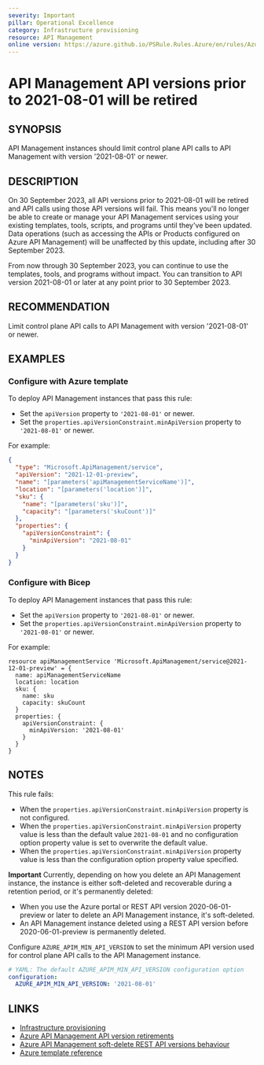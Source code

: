 ```yaml
---
severity: Important
pillar: Operational Excellence
category: Infrastructure provisioning
resource: API Management
online version: https://azure.github.io/PSRule.Rules.Azure/en/rules/Azure.APIM.MinAPIVersion/
---
```


# API Management API versions prior to 2021-08-01 will be retired

## SYNOPSIS

API Management instances should limit control plane API calls to API Management with version '2021-08-01' or newer.

## DESCRIPTION

On 30 September 2023, all API versions prior to 2021-08-01 will be retired and API calls using those API versions will fail. This means you'll no longer be able to create or manage your API Management services using your existing templates, tools, scripts, and programs until they've been updated. Data operations (such as accessing the APIs or Products configured on Azure API Management) will be unaffected by this update, including after 30 September 2023.

From now through 30 September 2023, you can continue to use the templates, tools, and programs without impact. You can transition to API version 2021-08-01 or later at any point prior to 30 September 2023.

## RECOMMENDATION

Limit control plane API calls to API Management with version '2021-08-01' or newer.

## EXAMPLES

### Configure with Azure template

To deploy API Management instances that pass this rule:

- Set the `apiVersion` property to `'2021-08-01'` or newer.
- Set the `properties.apiVersionConstraint.minApiVersion` property to `'2021-08-01'` or newer.

For example:

```json
{
  "type": "Microsoft.ApiManagement/service",
  "apiVersion": "2021-12-01-preview",
  "name": "[parameters('apiManagementServiceName')]",
  "location": "[parameters('location')]",
  "sku": {
    "name": "[parameters('sku')]",
    "capacity": "[parameters('skuCount')]"
  },
  "properties": {
    "apiVersionConstraint": {
      "minApiVersion": "2021-08-01"
    }
  }
}
```

### Configure with Bicep

To deploy API Management instances that pass this rule:

- Set the `apiVersion` property to `'2021-08-01'` or newer.
- Set the `properties.apiVersionConstraint.minApiVersion` property to `'2021-08-01'` or newer.

For example:

```bicep
resource apiManagementService 'Microsoft.ApiManagement/service@2021-12-01-preview' = {
  name: apiManagementServiceName
  location: location
  sku: {
    name: sku
    capacity: skuCount
  }
  properties: {
    apiVersionConstraint: {
      minApiVersion: '2021-08-01'
    }
  }
}
```

## NOTES

This rule fails:

- When the `properties.apiVersionConstraint.minApiVersion` property is not configured.
- When the `properties.apiVersionConstraint.minApiVersion` property value is less than the default value `2021-08-01` and no configuration option property value is set to overwrite the default value.
- When the `properties.apiVersionConstraint.minApiVersion` property value is less than the configuration option property value specified.

**Important** Currently, depending on how you delete an API Management instance, the instance is either soft-deleted and recoverable during a retention period, or it's permanently deleted:

- When you use the Azure portal or REST API version 2020-06-01-preview or later to delete an API Management instance, it's soft-deleted.
- An API Management instance deleted using a REST API version before 2020-06-01-preview is permanently deleted.

Configure `AZURE_APIM_MIN_API_VERSION` to set the minimum API version used for control plane API calls to the API Management instance.

```yaml
# YAML: The default AZURE_APIM_MIN_API_VERSION configuration option
configuration:
  AZURE_APIM_MIN_API_VERSION: '2021-08-01'
```

## LINKS

- [Infrastructure provisioning](https://learn.microsoft.com/azure/architecture/framework/devops/automation-infrastructure)
- [Azure API Management API version retirements](https://learn.microsoft.com/azure/api-management/breaking-changes/api-version-retirement-sep-2023)
- [Azure API Management soft-delete REST API versions behaviour](https://learn.microsoft.com/azure/api-management/soft-delete)
- [Azure template reference](https://learn.microsoft.com/azure/templates/microsoft.apimanagement/service)
